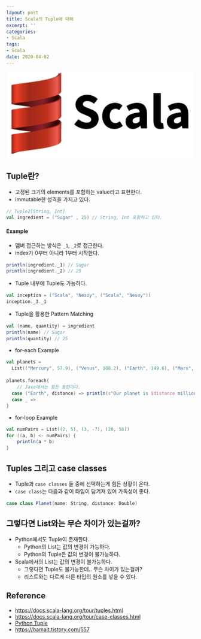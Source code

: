 ```yaml
---
layout: post
title: Scala의 Tuple에 대해
excerpt: ''
categories:
- Scala
tags:
- Scala
date: 2020-04-02
---
```


![No Image](/assets/logo/scala.png)

## Tuple란?
- 고정된 크기의 elements를 포함하는 value라고 표현한다.
- immutable한 성격을 가지고 있다.

```scala
// Tuple2[String, Int]
val ingredient = ("Sugar" , 25) // String, Int 포함하고 있다.
```

#### Example
- 멤버 접근하는 방식은 `_1`, `_2`로 접근한다.
- index가 0부터 아니라 1부터 시작한다.

```scala
println(ingredient._1) // Sugar
println(ingredient._2) // 25
```

- Tuple 내부에 Tuple도 가능하다.

```scala
val inception = ("Scala", "Nesoy", ("Scala", "Nesoy"))
inception._3._1
```

- Tuple을 활용한 Pattern Matching

```scala
val (name, quantity) = ingredient
println(name) // Sugar
println(quantity) // 25
```

- for-each Example

```scala
val planets =
  List(("Mercury", 57.9), ("Venus", 108.2), ("Earth", 149.6), ("Mars", 227.9), ("Jupiter", 778.3))

planets.foreach{
    // Java에서는 힘든 표현이다.
  case ("Earth", distance) => println(s"Our planet is $distance million kilometers from the sun")
  case _ =>
}
```

- for-loop Example

```scala
val numPairs = List((2, 5), (3, -7), (20, 56))
for ((a, b) <- numPairs) {
    println(a * b)
}
```

## Tuples 그리고 case classes
- Tuple과 `case classes` 둘 중에 선택하는게 힘든 상황이 온다.
- `case class`는 다음과 같이 타입이 담겨져 있어 가독성이 좋다.
```scala
case class Planet(name: String, distance: Double)
```

## 그렇다면 List와는 무슨 차이가 있는걸까?
- Python에서도 Tuple이 존재한다.
    - Python의 List는 값의 변경이 가능하다.
    - Python의 Tuple은 값의 변경이 불가능하다.
- Scala에서의 List는 값의 변경이 불가능하다.
    - 그렇다면 Tuple도 불가능한데.. 무슨 차이가 있는걸까?
    - 리스트와는 다르게 다른 타입의 원소를 넣을 수 있다.


## Reference
- <https://docs.scala-lang.org/tour/tuples.html>
- <https://docs.scala-lang.org/tour/case-classes.html>
- [Python Tuple](https://wikidocs.net/15)
- <https://hamait.tistory.com/557>